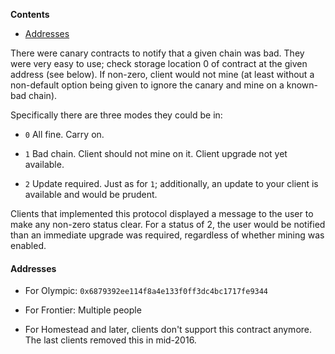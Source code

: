 <!-- START doctoc generated TOC please keep comment here to allow auto update -->

<!-- DON'T EDIT THIS SECTION, INSTEAD RE-RUN doctoc TO UPDATE -->

**Contents**



- [Addresses](#addresses)



<!-- END doctoc generated TOC please keep comment here to allow auto update -->



There were canary contracts to notify that a given chain was bad. They were very easy to use; check storage location 0 of contract at the given address (see below). If non-zero, client would not mine (at least without a non-default option being given to ignore the canary and mine on a known-bad chain).



Specifically there are three modes they could be in:



- `0` All fine. Carry on.

- `1` Bad chain. Client should not mine on it. Client upgrade not yet available.

- `2` Update required. Just as for `1`; additionally, an update to your client is available and would be prudent.



Clients that implemented this protocol displayed a message to the user to make any non-zero status clear. For a status of 2, the user would be notified than an immediate upgrade was required, regardless of whether mining was enabled.



#### Addresses



- For Olympic: `0x6879392ee114f8a4e133f0ff3dc4bc1717fe9344`

- For Frontier: Multiple people

- For Homestead and later, clients don't support this contract anymore. The last clients removed this in mid-2016.